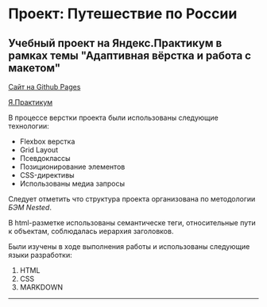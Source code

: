 # Проект: Путешествие по России

## Учебный проект на Яндекс.Практикум в рамках темы "Адаптивная вёрстка и работа с макетом"

[Сайт на Github Pages](https://anutka-bestiya.github.io/russian-travel/)

[Я.Практикум](https://practicum.yandex.ru "Учиться здесь")

В процессе верстки проекта были использованы следующие технологии:

- Flexbox верстка
- Grid Layout
- Псевдоклассы
- Позиционирование элементов
- CSS-директивы
- Использованы медиа запросы

Следует отметить что структура проекта организована по методологии _БЭМ Nested_.

В html-разметке использованы семантическе теги, относительные пути к объектам, соблюдалась иерархия заголовков.

Были изучены в ходе выполнения работы и использованы следующие языки разработки:

1. HTML
2. CSS
3. MARKDOWN

---